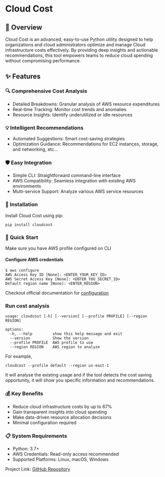 # Cloud Cost

## 🌟 Overview
Cloud Cost is an advanced, easy-to-use Python utility designed to help organizations and cloud administrators optimize and manage Cloud infrastructure costs effectively. By providing deep insights and actionable recommendations, this tool empowers teams to reduce cloud spending without compromising performance.

## ✨ Features

### 🔍 Comprehensive Cost Analysis

- Detailed Breakdowns: Granular analysis of AWS resource expenditures
- Real-time Tracking: Monitor cost trends and anomalies
- Resource Insights: Identify underutilized or idle resources

### 💡 Intelligent Recommendations

- Automated Suggestions: Smart cost-saving strategies
- Optimization Guidance: Recommendations for EC2 instances, storage, and networking, etc...

### 🛡️ Easy Integration

- Simple CLI: Straightforward command-line interface
- AWS Compatibility: Seamless integration with existing AWS environments
- Multi-service Support: Analyze various AWS service resources

### 🚀 Installation

Install Cloud Cost using pip:
```shell
pip install cloudcost
```

### 🔧 Quick Start
Make sure you have AWS profile configured on CLI

#### Configure AWS credentials
```
$ aws configure
AWS Access Key ID [None]: <ENTER_YOUR_KEY_ID>
AWS Secret Access Key [None]: <ENTER_YOU_SECRET_ID>
Default region name [None]: <ENTER_REGION>
```

Checkout official documentation for [configuration](https://docs.aws.amazon.com/cli/latest/userguide/getting-started-quickstart.html#getting-started-quickstart-new-command)

### Run cost analysis
```
usage: cloudcost [-h] [--version] [--profile PROFILE] [--region REGION]

options:
  -h, --help         show this help message and exit
  --version          Show the version
  --profile PROFILE  AWS profile to use
  --region REGION    AWS region to analyze
```

For example,
```shell
cloudcost --profile default --region us-east-1
```
It will analyse the existing usage and if the tool detects the cost saving opportunity, it will show you specific information and recommendations. 


### 💰 Key Benefits

- Reduce cloud infrastructure costs by up to 67%
- Gain transparent insights into cloud spending
- Make data-driven resource allocation decisions
- Minimal configuration required

### 📋 System Requirements

- Python: 3.7+
- AWS Credentials: Read-only access recommended
- Supported Platforms: Linux, macOS, Windows

Project Link: [GitHub Repository](https://github.com/AuronCloud/cloudcost)
